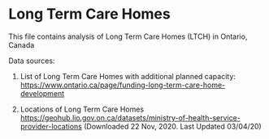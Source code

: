 # Long Term Care Homes

This file contains analysis of Long Term Care Homes (LTCH) in Ontario, Canada

Data sources:
1. List of Long Term  Care Homes with additional planned capacity:  
https://www.ontario.ca/page/funding-long-term-care-home-development

2. Locations of Long Term Care Homes
https://geohub.lio.gov.on.ca/datasets/ministry-of-health-service-provider-locations
(Downloaded 22 Nov, 2020. Last Updated 03/04/20)

